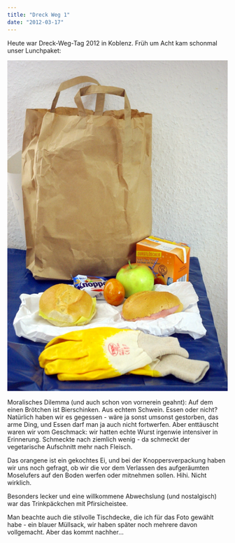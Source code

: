 ```yaml
---
title: "Dreck Weg 1"
date: "2012-03-17"
---
```


Heute war Dreck-Weg-Tag 2012 in Koblenz. Früh um Acht kam schonmal unser Lunchpaket:

[![](images/imgp8698.jpg "Lunchpaket")](http://apfeleimer.wordpress.com/2012/03/17/dreck-weg-1/imgp8698/)

Moralisches Dilemma (und auch schon von vornerein geahnt): Auf dem einen Brötchen ist Bierschinken. Aus echtem Schwein. Essen oder nicht? Natürlich haben wir es gegessen - wäre ja sonst umsonst gestorben, das arme Ding, und Essen darf man ja auch nicht fortwerfen. Aber enttäuscht waren wir vom Geschmack: wir hatten echte Wurst irgenwie intensiver in Erinnerung. Schmeckte nach ziemlich wenig - da schmeckt der vegetarische Aufschnitt mehr nach Fleisch.

Das orangene ist ein gekochtes Ei, und bei der Knoppersverpackung haben wir uns noch gefragt, ob wir die vor dem Verlassen des aufgeräumten Moselufers auf den Boden werfen oder mitnehmen sollen. Hihi. Nicht wirklich.

Besonders lecker und eine willkommene Abwechslung (und nostalgisch) war das Trinkpäckchen mit Pfirsicheistee.

Man beachte auch die stilvolle Tischdecke, die ich für das Foto gewählt habe - ein blauer Müllsack, wir haben später noch mehrere davon vollgemacht. Aber das kommt nachher...
